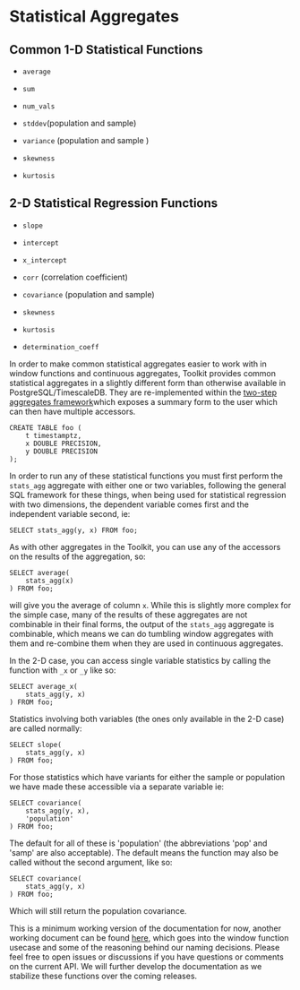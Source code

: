 # Statistical Aggregates

## Common 1-D Statistical Functions

*   `average`

*   `sum`
*   `num_vals`
*   `stddev`(population and sample)
*   `variance` (population and sample )
*   `skewness`
*   `kurtosis`

## 2-D Statistical Regression Functions

*   `slope`

*   `intercept`
*   `x_intercept`
*   `corr` (correlation coefficient)
*   `covariance` (population  and sample)
*   `skewness`
*   `kurtosis`
*   `determination_coeff`

In order to make common statistical aggregates easier to work with in window functions and continuous aggregates, Toolkit provides common statistical aggregates in a slightly different form than  otherwise available in PostgreSQL/TimescaleDB. They are re-implemented within the [two-step aggregates framework](docs/two-step_aggregation.md)which exposes a summary form to the user which can then have multiple accessors.

```SQL, non-transactional
CREATE TABLE foo (
    t timestamptz,
    x DOUBLE PRECISION,
    y DOUBLE PRECISION
);
```

In order to run any of these statistical functions you must first perform the `stats_agg` aggregate with either one or two variables, following the general SQL framework for these things, when being used for statistical regression with two dimensions, the dependent variable comes first and the independent variable second, ie:

<!-- DOCS-DESCRIPTION: Create a two-dimensional statistical aggregate -->
```SQL, ignore-output, publish(stats_agg)
SELECT stats_agg(y, x) FROM foo;
```

As with other aggregates in the Toolkit, you can use any of the accessors on the results of the aggregation, so:

<!-- DOCS-DESCRIPTION: Calculate the average of variable `x` in table `foo` -->
```SQL, ignore-output, publish(average)
SELECT average(
    stats_agg(x)
) FROM foo;
```

will give you the average of column `x`. While this is slightly more complex for the simple case, many of the results of these aggregates are not combinable in their final forms, the output of the `stats_agg` aggregate is combinable, which means we can do tumbling window aggregates with them and re-combine them when they are used in continuous aggregates.

In the 2-D case, you can access single variable statistics by calling the function with `_x` or `_y` like so:

<!-- DOCS-DESCRIPTION: Calculate the average of variable `x` from two-dimensional data -->
```SQL, ignore-output, publish(average_x)
SELECT average_x(
    stats_agg(y, x)
) FROM foo;
```

Statistics involving both variables (the ones only available in the 2-D case) are called normally:

<!-- DOCS-DESCRIPTION: Calculate the slope from a two-dimensional statistical aggregate -->
```SQL, ignore-output, publish(slope)
SELECT slope(
    stats_agg(y, x)
) FROM foo;
```

For those statistics which have variants for either the sample or population we have made these accessible via a separate variable ie:

<!-- DOCS-DESCRIPTION: Calculate the covariance from a two-dimensional statistical aggregate -->
```SQL, ignore-output, publish(covariance)
SELECT covariance(
    stats_agg(y, x),
    'population'
) FROM foo;
```

The default for all of these is 'population' (the abbreviations 'pop' and 'samp' are also acceptable). The default means the function may also be called without the second argument, like so:

<!-- DOCS-DESCRIPTION: Calculate the covariance with an implicit argument of `population` -->
```SQL, ignore-output, publish(covariance)
SELECT covariance(
    stats_agg(y, x)
) FROM foo;
```

Which will still return the population covariance.

This is a minimum working version of the documentation for now, another working document can be found [here](docs/rolling_average_api_working.md), which goes into the window function usecase and some of the reasoning behind our naming decisions. Please feel free to open issues or discussions if you have questions or comments on the current API. We will further develop the documentation as we stabilize these functions over the coming releases.
